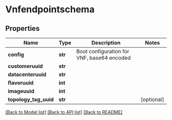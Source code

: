 # Vnfendpointschema

## Properties
Name | Type | Description | Notes
------------ | ------------- | ------------- | -------------
**config** | **str** | Boot configuration for VNF, base64 encoded | 
**customeruuid** | **str** |  | 
**datacenteruuid** | **str** |  | 
**flavoruuid** | **int** |  | 
**imageuuid** | **int** |  | 
**topology_tag_uuid** | **str** |  | [optional] 

[[Back to Model list]](../README.md#documentation-for-models) [[Back to API list]](../README.md#documentation-for-api-endpoints) [[Back to README]](../README.md)



